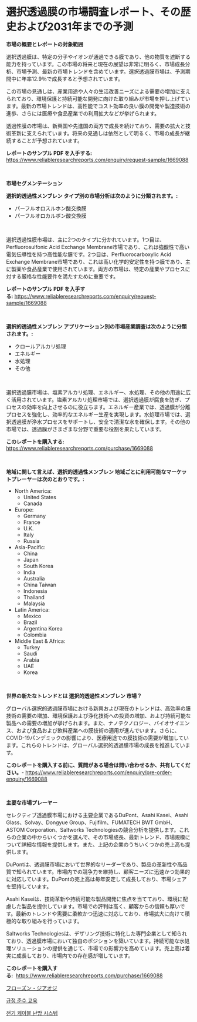 <p><h1>選択透過膜の市場調査レポート、その歴史および2031年までの予測</h1></p><p><strong>市場の概要とレポートの対象範囲</strong></p>
<p><p>選択透過膜は、特定の分子やイオンが通過できる膜であり、他の物質を遮断する能力を持っています。この市場の将来と現在の展望は非常に明るく、市場成長分析、市場予測、最新の市場トレンドを含めています。選択透過膜市場は、予測期間中に年率12.9％で成長すると予想されています。</p><p>この市場の見通しは、産業用途や人々の生活改善ニーズによる需要の増加に支えられており、環境保護と持続可能な開発に向けた取り組みが市場を押し上げています。最新の市場トレンドは、高性能でコスト効率の良い膜の開発や製造技術の進歩、さらには医療や食品産業での利用拡大などが挙げられます。</p><p>透過性膜の市場は、新興国や先進国の両方で成長を続けており、需要の拡大と技術革新に支えられています。将来の見通しは依然として明るく、市場の成長が継続することが予想されています。</p></p>
<p><strong>レポートのサンプル PDF を入手する:</strong> <a href="https://www.reliableresearchreports.com/enquiry/request-sample/1669088">https://www.reliableresearchreports.com/enquiry/request-sample/1669088</a></p>
<p>&nbsp;</p>
<p><strong>市場セグメンテーション</strong></p>
<p><strong>選択的透過性メンブレン タイプ別の市場分析は次のように分類されます。:</strong></p>
<p><ul><li>パーフルオロスルホン酸交換膜</li><li>パーフルオロカルボン酸交換膜</li></ul></p>
<p>&nbsp;</p>
<p><p>選択透過性膜市場は、主に2つのタイプに分かれています。1つ目は、Perfluorosulfonic Acid Exchange Membrane市場であり、これは強酸性で高い電気伝導性を持つ高性能な膜です。2つ目は、Perfluorocarboxylic Acid Exchange Membrane市場であり、これは高い化学的安定性を持つ膜であり、主に製薬や食品産業で使用されています。両方の市場は、特定の産業やプロセスに対する厳格な性能要件を満たすために重要です。</p></p>
<p><strong>レポートのサンプル PDF を入手する:</strong>&nbsp;<a href="https://www.reliableresearchreports.com/enquiry/request-sample/1669088">https://www.reliableresearchreports.com/enquiry/request-sample/1669088</a></p>
<p>&nbsp;</p>
<p><strong> 選択的透過性メンブレン アプリケーション別の市場産業調査は次のように分類されます。:</strong></p>
<p><ul><li>クロールアルカリ処理</li><li>エネルギー</li><li>水処理</li><li>その他</li></ul></p>
<p>&nbsp;</p>
<p><p>選択透過膜市場は、塩素アルカリ処理、エネルギー、水処理、その他の用途に広く活用されています。塩素アルカリ処理市場では、選択透過膜が腐食を防ぎ、プロセスの効率を向上させるのに役立ちます。エネルギー産業では、透過膜が分離プロセスを強化し、効率的なエネルギー生産を実現します。水処理市場では、選択透過膜が浄水プロセスをサポートし、安全で清潔な水を確保します。その他の市場では、透過膜がさまざまな分野で重要な役割を果たしています。</p></p>
<p><strong>このレポートを購入する:</strong>&nbsp; <a href="https://www.reliableresearchreports.com/purchase/1669088">https://www.reliableresearchreports.com/purchase/1669088</a></p>
<p>&nbsp;</p>
<p><strong>地域に関して言えば、選択的透過性メンブレン 地域ごとに利用可能なマーケットプレーヤーは次のとおりです。:</strong></p>
<p><ul>
    <li>
        North America:
        <ul>
            <li>United States</li>
            <li>Canada</li>
        </ul>
    </li>
    <li>
        Europe:
        <ul>
            <li>Germany</li>
            <li>France</li>
            <li>U.K.</li>
            <li>Italy</li>
            <li>Russia</li>
        </ul>
    </li>
    <li>
        Asia-Pacific:
        <ul>
            <li>China</li>
            <li>Japan</li>
            <li>South Korea</li>
            <li>India</li>
            <li>Australia</li>
            <li>China Taiwan</li>
            <li>Indonesia</li>
            <li>Thailand</li>
            <li>Malaysia</li>
        </ul>
    </li>
    <li>
        Latin America:
        <ul>
            <li>Mexico</li>
            <li>Brazil</li>
            <li>Argentina Korea</li>
            <li>Colombia</li>
        </ul>
    </li>
    <li>
        Middle East & Africa:
        <ul>
            <li>Turkey</li>
            <li>Saudi</li>
            <li>Arabia</li>
            <li>UAE</li>
            <li>Korea</li>
        </ul>
    </li>
    </ul></p>
<p>&nbsp;</p>
<p><strong>世界の新たなトレンドとは 選択的透過性メンブレン 市場？</strong></p>
<p><p>グローバル選択的透過膜市場における新興および現在のトレンドは、高効率の膜技術の需要の増加、環境保護および浄化技術への投資の増加、および持続可能な製品への需要の増加が挙げられます。また、ナノテクノロジー、バイオサイエンス、および食品および飲料産業への膜技術の適用が進んでいます。さらに、COVID-19パンデミックの影響により、医療用途での膜技術の需要が増加しています。これらのトレンドは、グローバル選択的透過膜市場の成長を推進しています。</p></p>
<p><strong>このレポートを購入する前に、質問がある場合は問い合わせるか、共有してください。</strong>- <a href="https://www.reliableresearchreports.com/enquiry/pre-order-enquiry/1669088">https://www.reliableresearchreports.com/enquiry/pre-order-enquiry/1669088</a></p>
<p>&nbsp;</p>
<p><strong>主要な市場プレーヤー</strong></p>
<p><p>セレクティブ透過膜市場における主要企業であるDuPont、Asahi Kasei、Asahi Glass、Solvay、Dongyue Group、Fujifilm、FUMATECH BWT GmbH、ASTOM Corporation、Saltworks Technologiesの競合分析を提供します。これらの企業の中からいくつかを選んで、その市場成長、最新トレンド、市場規模について詳細な情報を提供します。また、上記の企業のうちいくつかの売上高も提供します。</p><p>DuPontは、透過膜市場において世界的なリーダーであり、製品の革新性や高品質で知られています。市場内での競争力を維持し、顧客ニーズに迅速かつ効果的に対応しています。DuPontの売上高は毎年安定して成長しており、市場シェアを堅持しています。</p><p>Asahi Kaseiは、技術革新や持続可能な製品開発に焦点を当てており、環境に配慮した製品を提供しています。市場での評判は高く、顧客からの信頼も厚いです。最新のトレンドや需要に柔軟かつ迅速に対応しており、市場拡大に向けて積極的な取り組みを行っています。</p><p>Saltworks Technologiesは、デザリング技術に特化した専門企業として知られており、透過膜市場において独自のポジションを築いています。持続可能な水処理ソリューションの提供を通じて、市場での影響力を高めています。売上高は着実に成長しており、市場内での存在感が増しています。</p></p>
<p><strong>このレポートを購入する:</strong>&nbsp;&nbsp;<a href="https://www.reliableresearchreports.com/purchase/1669088">https://www.reliableresearchreports.com/purchase/1669088</a></p>
<p><p><a href="https://github.com/EthanMorar2011/Market-Research-Report-List-1/blob/main/854676416312.md">フローズン・ジアオジ</a></p><p><a href="https://github.com/WilburKihn5676/Market-Research-Report-List-1/blob/main/345388115187.md">규정 준수 교육</a></p><p><a href="https://github.com/wallacBahrtyinger567686/Market-Research-Report-List-1/blob/main/631249915188.md">전기 케이블 난방 시스템</a></p></p>